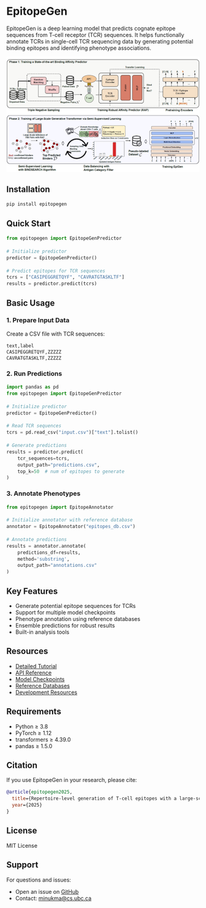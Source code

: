 # EpitopeGen

EpitopeGen is a deep learning model that predicts cognate epitope sequences from T-cell receptor (TCR) sequences. It helps functionally annotate TCRs in single-cell TCR sequencing data by generating potential binding epitopes and identifying phenotype associations.

<img src="./overview.PNG" alt="EpitopeGen" style="zoom:150%;" />

## Installation

```bash
pip install epitopegen
```

## Quick Start

```python
from epitopegen import EpitopeGenPredictor

# Initialize predictor
predictor = EpitopeGenPredictor()

# Predict epitopes for TCR sequences
tcrs = ["CASIPEGGRETQYF", "CAVRATGTASKLTF"]
results = predictor.predict(tcrs)
```

## Basic Usage

### 1. Prepare Input Data

Create a CSV file with TCR sequences:
```csv
text,label
CASIPEGGRETQYF,ZZZZZ
CAVRATGTASKLTF,ZZZZZ
```

### 2. Run Predictions

```python
import pandas as pd
from epitopegen import EpitopeGenPredictor

# Initialize predictor
predictor = EpitopeGenPredictor()

# Read TCR sequences
tcrs = pd.read_csv("input.csv")["text"].tolist()

# Generate predictions
results = predictor.predict(
    tcr_sequences=tcrs,
    output_path="predictions.csv",
    top_k=50  # num of epitopes to generate
)
```

### 3. Annotate Phenotypes

```python
from epitopegen import EpitopeAnnotator

# Initialize annotator with reference database
annotator = EpitopeAnnotator("epitopes_db.csv")

# Annotate predictions
results = annotator.annotate(
    predictions_df=results,
    method='substring',
    output_path="annotations.csv"
)
```

## Key Features

- Generate potential epitope sequences for TCRs
- Support for multiple model checkpoints
- Phenotype annotation using reference databases
- Ensemble predictions for robust results
- Built-in analysis tools

## Resources

- [Detailed Tutorial](https://github.com/Ding-Group/EpitopeGen/blob/main/tutorials/epitopegen_basic_usage.ipynb)
- [API Reference](https://ding-group.github.io/EpitopeGen/index.html)
- [Model Checkpoints](https://zenodo.org/records/14853949)
- [Reference Databases](https://zenodo.org/records/14861398)
- [Development Resources](https://zenodo.org/records/14286754)

## Requirements

- Python ≥ 3.8
- PyTorch ≥ 1.12
- transformers ≥ 4.39.0
- pandas ≥ 1.5.0

## Citation

If you use EpitopeGen in your research, please cite:
```bibtex
@article{epitopegen2025,
  title={Repertoire-level generation of T-cell epitopes with a large-scale generative transformer},
  year={2025}
}
```

## License

MIT License

## Support

For questions and issues:
- Open an issue on [GitHub](https://github.com/Ding-Group/EpitopeGen/issues)
- Contact: minukma@cs.ubc.ca
